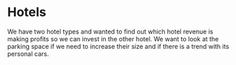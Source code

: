 # Hotels
We have two hotel types and wanted to find out which hotel revenue is making profits so we can invest in the other hotel. We want to look at the parking space if we need to increase their size and if there is a trend with its personal cars.
